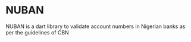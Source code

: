 # NUBAN
NUBAN is a dart library to validate account numbers in Nigerian banks as per the guidelines of CBN
